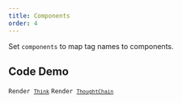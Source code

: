 ```yaml
---
title: Components
order: 4
---
```


Set `components` to map tag names to components.

## Code Demo

<!-- prettier-ignore -->
<code src="./demo/supersets/Think/basic.tsx">Render [`Think`](https://x.ant.design/components/think-en)</code>
<code src="./demo/supersets/Think/tool.tsx">Render [`ThoughtChain`](https://x.ant.design/components/thought-chain-en)</code>
